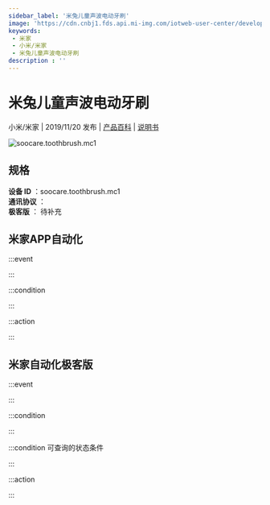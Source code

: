 ```yaml
---
sidebar_label: '米兔儿童声波电动牙刷'
image: 'https://cdn.cnbj1.fds.api.mi-img.com/iotweb-user-center/developer_1679070104456wXa9i7oN.png?GalaxyAccessKeyId=AKVGLQWBOVIRQ3XLEW&Expires=9223372036854775807&Signature=xmY/2e75fkUqQUOIWizKSCMcxcU='
keywords: 
 - 米家
 - 小米/米家
 - 米兔儿童声波电动牙刷
description : ''
---
```

# 米兔儿童声波电动牙刷

小米/米家 | 2019/11/20 发布 | [产品百科](https://home.mi.com/webapp/content/baike/product/index.html?model=soocare.toothbrush.mc1/) | [说明书](https://home.mi.com/views/introduction.html?model=soocare.toothbrush.mc1&region=cn)

![soocare.toothbrush.mc1](https://cdn.cnbj1.fds.api.mi-img.com/iotweb-user-center/developer_1679070104456wXa9i7oN.png?GalaxyAccessKeyId=AKVGLQWBOVIRQ3XLEW&Expires=9223372036854775807&Signature=xmY/2e75fkUqQUOIWizKSCMcxcU=)

## 规格  
> 
**设备 ID** ：soocare.toothbrush.mc1  
**通讯协议** ：  
**极客版**  ： 待补充 


## 米家APP自动化  

:::event  

:::

:::condition  

:::

:::action   

:::

## 米家自动化极客版  

:::event  

:::

:::condition  

:::

:::condition 可查询的状态条件  

:::

:::action  

:::

        
